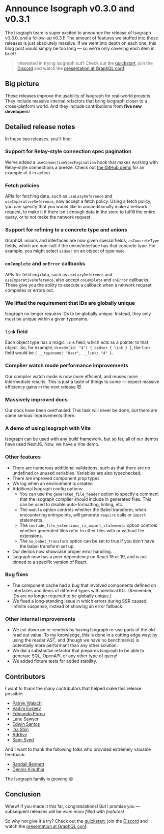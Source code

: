# Announce Isograph v0.3.0 and v0.3.1

The Isograph team is super excited to announce the release of Isograph v0.3.0, and a follow-up v0.3.1! The amount of features we stuffed into these releases is just absolutely massive. If we went into depth on each one, this blog post would simply be too long — so we're only covering each item in brief!

> Interested in trying Isograph out? Check out the [quickstart](https://isograph.dev/docs/quickstart/), join the [Discord](https://discord.gg/qcHUxb6deQ) and watch the [presentation at GraphQL conf](https://www.youtube.com/watch?v=sf8ac2NtwPY).

## Big picture

These releases improve the usability of Isograph for real-world projects. They include massive internal refactors that bring Isograph closer to a cross-platform world. And they include contributions from **five new developers**!

## Detailed release notes

In these two releases, you'll find:

### Support for Relay-style connection spec pagination

We've added a `useConnectionSpecPagination` hook that makes working with Relay-style connections a breeze. Check out [the GitHub demo](https://github.com/isographlabs/isograph/blob/9cb0ac6dbd383b1b21df5b0686273d0a02288c27/demos/github-demo/src/isograph-components/UserRepositoryList.tsx#L22) for an example of it in action.

### Fetch policies

APIs for fetching data, such as `useLazyReference` and `useImperativeReference`, now accept a fetch policy. Using a fetch policy, you can specify that you would like to unconditionally make a network request, to make it if there isn't enough data in the store to fulfill the entire query, or to not make the network request.

### Support for refining to a concrete type and unions

GraphQL unions and interfaces are now given special fields, `asConcreteType` fields, which are non-null if the union/interface has that concrete type. For example, you might select `asUser` on an object of type `Node`.

### `onComplete` and `onError` callbacks

APIs for fetching data, such as `useLazyReference` and `useImperativeReference`, also accept `onComplete` and `onError` callbacks. These give you the ability to execute a callback when a network request completes or errors out.

### We lifted the requirement that IDs are globally unique

Isograph no longer requires IDs to be globally unique. Instead, they only must be unique within a given typename.

### `link` field

Each object type has a magic `link` field, which acts as a pointer to that object. So, for example, in `node(id: "4") { asUser { link } }`, the `link` field would be `{ __typename: "User", __link: "4" }`.

### Compiler watch mode performance improvements

Our compiler watch mode is now more efficient, and reuses more intermediate results. This is just a taste of things to come — expect massive efficiency gains in the next release 😈.

### Massively improved docs

Our docs have been overhauled. This task will never be done, but there are some serious improvements there.

### A demo of using Isograph with Vite

Isograph can be used with any build framework, but so far, all of our demos have used NextJS. Now, we have a Vite demo.

### Other features

- There are numerous additional validations, such as that there are no undefined or unused variables. Variables are also typechecked.
- There are improved component prop types
- We log when an environment is created
- Additional Isograph config options:
  - You can use the `generated_file_header` option to specify a comment that the Isograph compiler should include in generated files. This can be used to disable auto-formatting, linting, etc.
  - The `module` option controls whether the Babel transform, when encountering entrypoints, will generate `require` calls or `import` statements.
  - The `include_file_extensions_in_import_statements` option controls whether generated files refer to other files with or without file extensions.
  - The `no_babel_transform` option can be set to true if you don't have the babel transform set up.
- Our demos now showcase proper error handling.
- Isograph now has a peer dependency on React 18 or 19, and is not pinned to a specific version of React.

### Bug fixes

- The component cache had a bug that involved components defined on interfaces and items of different types with identical IDs. (Remember, IDs are no longer required to be globally unique.)
- We fixed a long-standing issue in which errors during SSR caused infinite suspense, instead of showing an error fallback.

### Other internal improvements

- We cut down on re-renders by having Isograph re-use parts of the old read out value. To my knowledge, this is done in a cutting edge way: by using the reader AST, and (though we have no benchmarks) is potentially more performant than any other solution.
- We did a substantial refactor that prepares Isograph to be able to generate SQL, OpenAPI, or any other type of query!
- We added fixture tests for added stability.

## Contributors

I want to thank the many contributors that helped make this release possible:

- [Patryk Wałach](https://github.com/PatrykWalach)
- [Vadim Evseev](https://github.com/ch1ffa)
- [Edmondo Porcu](https://github.com/edmondop)
- [Lane Sawyer](https://github.com/lanesawyer)
- [Edwin Santos](https://github.com/dialectician4)
- [Iha Shin](https://github.com/XiNiHa)
- [Adrtivv](https://github.com/adrtivv)
- [Sami Syed](https://github.com/saminoorsyed)

And I want to thank the following folks who provided extremely valuable feedback:

- [Randall Bennett](https://github.com/randallb)
- [Dennis Kinuthia](https://github.com/tigawanna)

The Isograph family is growing 😊

## Conclusion

Whew! If you made it this far, congratulations! But I promise you — subsequent releases will be _even more filled with features_!

So why not give it a try? Check out the [quickstart](https://isograph.dev/docs/quickstart/), join the [Discord](https://discord.gg/qcHUxb6deQ) and watch the [presentation at GraphQL conf](https://www.youtube.com/watch?v=sf8ac2NtwPY).
